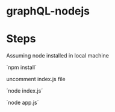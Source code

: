 # graphQL-nodejs

# Steps
Assuming node installed in local machine

´npm install´

uncomment index.js file 

´node index.js´


´node app.js´
